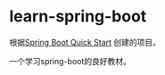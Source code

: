 # learn-spring-boot

根据[Spring Boot Quick Start](https://www.youtube.com/playlist?list=PLqq-6Pq4lTTbx8p2oCgcAQGQyqN8XeA1x)
创建的项目。

一个学习spring-boot的良好教材。